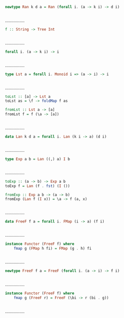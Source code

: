 ```Haskell
newtype Ran k d a = Ran (forall i. (a -> k i) -> d i)
```
```kotlin:ank:silent

```
................
```Haskell
f :: String -> Tree Int
```
```kotlin:ank:silent

```
................
```Haskell
forall i. (a -> k i) -> i
```
```kotlin:ank:silent

```
................
```Haskell
type Lst a = forall i. Monoid i => (a -> i) -> i
```
```kotlin:ank:silent

```
................
```Haskell
toLst :: [a] -> Lst a
toLst as = \f -> foldMap f as

fromLst :: Lst a -> [a]
fromLst f = f (\a -> [a])
```
```kotlin:ank:silent

```
................
```Haskell
data Lan k d a = forall i. Lan (k i -> a) (d i)
```
```kotlin:ank:silent

```
................
```Haskell
type Exp a b = Lan ((,) a) I b
```
```kotlin:ank:silent

```
................
```Haskell
toExp :: (a -> b) -> Exp a b
toExp f = Lan (f . fst) (I ())

fromExp :: Exp a b -> (a -> b)
fromExp (Lan f (I x)) = \a -> f (a, x)
```
```kotlin:ank:silent

```
................
```Haskell
data FreeF f a = forall i. FMap (i -> a) (f i)
```
```kotlin:ank:silent

```
................
```Haskell
instance Functor (FreeF f) where
    fmap g (FMap h fi) = FMap (g . h) fi
```
```kotlin:ank:silent

```
................
```Haskell
newtype FreeF f a = FreeF (forall i. (a -> i) -> f i)
```
```kotlin:ank:silent

```
................
```Haskell
instance Functor (FreeF f) where
    fmap g (FreeF r) = FreeF (\bi -> r (bi . g))
```
```kotlin:ank:silent

```
................
